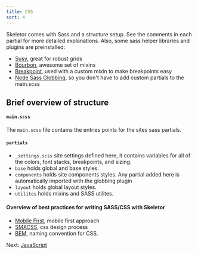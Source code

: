 ```yaml
---
title: CSS
sort: 4
---
```



Skeletor comes with Sass and a structure setup. See the comments in each partial for more detailed explanations. Also, some sass helper libraries and plugins are preinstalled:
* [Susy](http://susy.oddbird.net), great for robust grids
* [Bourbon](http://bourbon.io), awesome set of mixins
* [Breakpoint](http://breakpoint-sass.com), used with a custom mixin to make breakpoints easy
* [Node Sass Globbing](https://github.com/britco/node-sass-globbing), so you don't have to add custom partials to the main.scss

## Brief overview of structure

#### `main.scss`

The `main.scss` file contains the entries points for the sites sass partials.

#### `partials`

 * `_settings.scss` site settings defined here, it contains variables for all of the colors, font stacks, breakpoints, and sizing.
 * `base` holds global and base styles.
 * `components` holds site components styles. Any partial added here is automatically imported with the globbing plugin
 * `layout` holds global layout styles.
 * `utilites` holds mixins and SASS utilites.

#### Overview of best practices for writing SASS/CSS with Skeletor

 * [Mobile First](http://www.zell-weekeat.com/how-to-write-mobile-first-css), mobile first approach
 * [SMACSS](https://smacss.com), css design process
 * [BEM](https://css-tricks.com/bem-101), naming convention for CSS.


Next: [JavaScript](javascript)